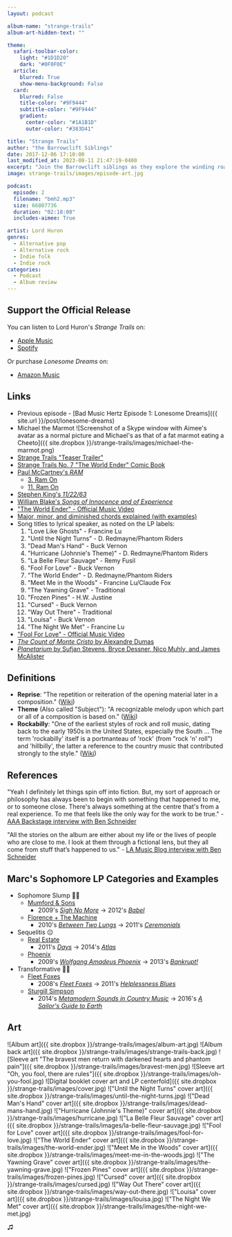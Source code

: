 ```yaml
---
layout: podcast

album-name: "strange-trails"
album-art-hidden-text: ""

theme:
  safari-toolbar-color:
    light: "#1D1D20"
    dark: "#0F0F0E"
  article:
    blurred: True
    show-menu-background: False
  card:
    blurred: False
    title-color: "#9F9444"
    subtitle-color: "#9F9444"
    gradient:
      center-color: "#1A1B1D"
      outer-color: "#383D41"

title: "Strange Trails"
author: "the Barrowclift Siblings"
date: 2017-12-06 17:10:00
last_modified_at: 2023-08-11 21:47:19-0400
excerpt: "Join the Barrowclift siblings as they explore the winding road of Lord Huron’s sophomore LP, “Strange Trails”."
image: strange-trails/images/episode-art.jpg

podcast:
  episode: 2
  filename: "bmh2.mp3"
  size: 66807736
  duration: "02:18:08"
  includes-aimee: True

artist: Lord Huron
genres:
  - Alternative pop
  - Alternative rock
  - Indie folk
  - Indie rock
categories:
  - Podcast
  - Album review
---
```


## Support the Official Release

You can listen to Lord Huron's *Strange Trails* on:

* [Apple Music](https://music.apple.com/us/album/strange-trails/962688212)
* [Spotify](https://open.spotify.com/album/3yoNZlqerJnsnMN5EDwwBS?si=9AyvoDQdQvyzLcIym-QSvg)

Or purchase *Lonesome Dreams* on:

* [Amazon Music](https://www.amazon.com/Strange-Trails-Lord-Huron/dp/B00TD5RSLW/ref=sr_1_1?crid=23T578N6BCFH8&keywords=Strange+trails&qid=1691261733&s=music&sprefix=strange+tra%2Cpopular%2C178&sr=1-1)

## Links

* Previous episode - [Bad Music Hertz Episode 1: Lonesome Dreams]({{ site.url }}/post/lonesome-dreams)
* Michael the Marmot ![Screenshot of a Skype window with Aimee's avatar as a normal picture and Michael's as that of a fat marmot eating a Cheeto]({{ site.dropbox }}/strange-trails/images/michael-the-marmot.png)
* [Strange Trails "Teaser Trailer"](https://www.youtube.com/watch?v=E-n6HR7lXLY)
* [Strange Trails No. 7 "The World Ender" Comic Book](https://www.merchbar.com/rock-alternative/lord-huron/lord-huron-strange-trails-comic-book)
* [Paul McCartney's *RAM*](https://itunes.apple.com/us/album/ram/id525824484)
	- [3. Ram On](https://www.youtube.com/watch?v=2Swl9Iqh6DQ)
	- [11. Ram On](https://www.youtube.com/watch?v=4Yv_Od1pPIE)
* [Stephen King's *11/22/63*](https://www.amazon.com/11-22-63-Stephen-King/dp/1501120603)
* [William Blake's *Songs of Innocence and of Experience*](https://en.wikipedia.org/wiki/Songs_of_Innocence_and_of_Experience)
* ["The World Ender" - Official Music Video](https://www.youtube.com/watch?v=-TGld4a5Mb4)
* [Major, minor, and diminished chords explained (with examples)](https://www.thoughtco.com/understanding-diminished-chords-2701092)
* Song titles to lyrical speaker, as noted on the LP labels:
	1. "Love Like Ghosts" - Francine Lu
	2. "Until the Night Turns" - D. Redmayne/Phantom Riders
	3. "Dead Man's Hand" - Buck Vernon
	4. "Hurricane (Johnnie's Theme)" - D. Redmayne/Phantom Riders
	5. "La Belle Fleur Sauvage" - Remy Fusil
	6. "Fool For Love" - Buck Vernon
	7. "The World Ender" - D. Redmayne/Phantom Riders
	8. "Meet Me in the Woods" - Francine Lu/Claude Fox
	9. "The Yawning Grave" - Traditional
	10. "Frozen Pines" - H.W. Justine
	11. "Cursed" - Buck Vernon
	12. "Way Out There" - Traditional
	13. "Louisa" - Buck Vernon
	14. "The Night We Met" - Francine Lu
* ["Fool For Love" - Official Music Video](https://www.youtube.com/watch?v=fl1FOuZnOAg)
* [*The Count of Monte Cristo* by Alexandre Dumas](https://www.amazon.com/dp/B00FMWDA8A/ref=dp-kindle-redirect?_encoding=UTF8&btkr=1)
* [*Planetarium* by Sufjan Stevens, Bryce Dessner, Nico Muhly, and James McAlister](https://itunes.apple.com/us/album/planetarium/id1214400194)

## Definitions

* __Reprise__: "The repetition or reiteration of the opening material later in a composition." ([Wiki](https://en.wikipedia.org/wiki/Reprise))
* __Theme__ (Also called "Subject"): "A recognizable melody upon which part or all of a composition is based on." ([Wiki](https://en.wikipedia.org/wiki/Subject_(music)))
* __Rockabilly__: "One of the earliest styles of rock and roll music, dating back to the early 1950s in the United States, especially the South ... The term 'rockabilly' itself is a portmanteau of 'rock' (from "rock 'n' roll") and 'hillbilly', the latter a reference to the country music that contributed strongly to the style." ([Wiki](https://en.wikipedia.org/wiki/Rockabilly))

## References

"Yeah I definitely let things spin off into fiction. But, my sort of approach or philosophy has always been to begin with something that happened to me, or to someone close. There's always something at the centre that's from a real experience. To me that feels like the only way for the work to be true." - [AAA Backstage interview with Ben Schneider](http://aaabackstage.com/interview-ben-schneider-lord-huron/)

"All the stories on the album are either about my life or the lives of people who are close to me. I look at them through a fictional lens, but they all come from stuff that’s happened to us." - [LA Music Blog interview with Ben Schneider](http://lamusicblog.com/2013/03/interview/ben-schneider-lord-huron/)

## Marc's Sophomore LP Categories and Examples

* Sophomore Slump 👎🏻
	- [Mumford & Sons](https://open.spotify.com/artist/3gd8FJtBJtkRxdfbTu19U2)
		* 2009's [*Sigh No More*](https://open.spotify.com/album/7GiLJfRPHARQrRJf01P2Tt) → 2012's [*Babel*](https://open.spotify.com/album/7rlmzEQPP4b6T6OhlnTdRn)
	- [Florence + The Machine](https://open.spotify.com/artist/1moxjboGR7GNWYIMWsRjgG)
		* 2010's [*Between Two Lungs*](https://open.spotify.com/album/1iA9sq6Ldnw1HP1YXpa8jh) → 2011's [*Ceremonials*](https://open.spotify.com/album/5DMgU1P55Su3EVXGvgID1p)
* Sequelitis 😐
	- [Real Estate](https://open.spotify.com/artist/41SQP16hv1TioVYqdckmxT)
		* 2011's [*Days*](https://open.spotify.com/album/7e6bDoD8VD0549bu69UTEF) → 2014's [*Atlas*](https://open.spotify.com/album/5k7WCAZPSbJYzjW5SCQ5sn)
	- [Phoenix](https://open.spotify.com/artist/1xU878Z1QtBldR7ru9owdU)
		* 2009's [*Wolfgang Amadeus Phoenix*](https://open.spotify.com/album/6YXmQrXOjJoMheJ2IA5NqK) → 2013's [*Bankrupt!*](https://open.spotify.com/album/6LWQbomcYVtk6GReV2ZXhC)
* Transformative 👍🏻
	- [Fleet Foxes](https://open.spotify.com/artist/4EVpmkEwrLYEg6jIsiPMIb)
		* 2008's [*Fleet Foxes*](https://open.spotify.com/album/6spTDEWQfiSsKjkR9NmuDX) → 2011's [*Helplessness Blues*](https://open.spotify.com/album/7LKzVm90JnhNMPF6qX21fS)
	- [Sturgill Simpson](https://open.spotify.com/artist/3vDpQbGnzRbRVirXlfQagB)
		* 2014's [*Metamodern Sounds in Country Music*](https://open.spotify.com/album/4makbOuLd5SUdyHMaNM1Ag) → 2016's [*A Sailor's Guide to Earth*](https://open.spotify.com/album/5I3UdCxtIh6hkQ7rMPUvA4)

## Art

![Album art]({{ site.dropbox }}/strange-trails/images/album-art.jpg)
![Album back art]({{ site.dropbox }}/strange-trails/images/strange-trails-back.jpg)
![Sleeve art "The bravest men return with darkened hearts and phantom pain"]({{ site.dropbox }}/strange-trails/images/bravest-men.jpg)
![Sleeve art "Oh, you fool, there are rules"]({{ site.dropbox }}/strange-trails/images/oh-you-fool.jpg)
![Digital booklet cover art and LP centerfold]({{ site.dropbox }}/strange-trails/images/cover.jpg)
!["Until the Night Turns" cover art]({{ site.dropbox }}/strange-trails/images/until-the-night-turns.jpg)
!["Dead Man's Hand" cover art]({{ site.dropbox }}/strange-trails/images/dead-mans-hand.jpg)
!["Hurricane (Johnnie's Theme)" cover art]({{ site.dropbox }}/strange-trails/images/hurricane.jpg)
!["La Belle Fleur Sauvage" cover art]({{ site.dropbox }}/strange-trails/images/la-belle-fleur-sauvage.jpg)
!["Fool for Love" cover art]({{ site.dropbox }}/strange-trails/images/fool-for-love.jpg)
!["The World Ender" cover art]({{ site.dropbox }}/strange-trails/images/the-world-ender.jpg)
!["Meet Me in the Woods" cover art]({{ site.dropbox }}/strange-trails/images/meet-me-in-the-woods.jpg)
!["The Yawning Grave" cover art]({{ site.dropbox }}/strange-trails/images/the-yawning-grave.jpg)
!["Frozen Pines" cover art]({{ site.dropbox }}/strange-trails/images/frozen-pines.jpg)
!["Cursed" cover art]({{ site.dropbox }}/strange-trails/images/cursed.jpg)
!["Way Out There" cover art]({{ site.dropbox }}/strange-trails/images/way-out-there.jpg)
!["Louisa" cover art]({{ site.dropbox }}/strange-trails/images/louisa.jpg)
!["The Night We Met" cover art]({{ site.dropbox }}/strange-trails/images/the-night-we-met.jpg)

♫︎